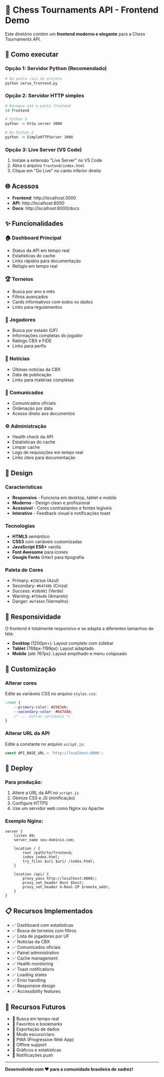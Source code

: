 # 🎯 Chess Tournaments API - Frontend Demo

Este diretório contém um **frontend moderno e elegante** para a Chess Tournaments API.

## 🚀 Como executar

### Opção 1: Servidor Python (Recomendado)
```bash
# Na pasta raiz do projeto
python serve_frontend.py
```

### Opção 2: Servidor HTTP simples
```bash
# Navegue até a pasta frontend
cd frontend

# Python 3
python -m http.server 3000

# Ou Python 2
python -m SimpleHTTPServer 3000
```

### Opção 3: Live Server (VS Code)
1. Instale a extensão "Live Server" no VS Code
2. Abra o arquivo `frontend/index.html`
3. Clique em "Go Live" no canto inferior direito

## 🌐 Acessos

- **Frontend**: http://localhost:3000
- **API**: http://localhost:8000
- **Docs**: http://localhost:8000/docs

## ✨ Funcionalidades

### 🏠 Dashboard Principal
- Status da API em tempo real
- Estatísticas do cache
- Links rápidos para documentação
- Relógio em tempo real

### 🏆 Torneios
- Busca por ano e mês
- Filtros avançados
- Cards informativos com todos os dados
- Links para regulamentos

### 👥 Jogadores
- Busca por estado (UF)
- Informações completas do jogador
- Ratings CBX e FIDE
- Links para perfis

### 📰 Notícias
- Últimas notícias da CBX
- Data de publicação
- Links para matérias completas

### 📢 Comunicados
- Comunicados oficiais
- Ordenação por data
- Acesso direto aos documentos

### ⚙️ Administração
- Health check da API
- Estatísticas do cache
- Limpar cache
- Logs de requisições em tempo real
- Links úteis para documentação

## 🎨 Design

### Características
- **Responsivo** - Funciona em desktop, tablet e mobile
- **Moderno** - Design clean e profissional
- **Acessível** - Cores contrastantes e fontes legíveis
- **Interativo** - Feedback visual e notificações toast

### Tecnologias
- **HTML5** semântico
- **CSS3** com variáveis customizadas
- **JavaScript ES6+** vanilla
- **Font Awesome** para ícones
- **Google Fonts** (Inter) para tipografia

### Paleta de Cores
- Primary: `#2563eb` (Azul)
- Secondary: `#64748b` (Cinza)
- Success: `#10b981` (Verde)
- Warning: `#f59e0b` (Amarelo)
- Danger: `#ef4444` (Vermelho)

## 📱 Responsividade

O frontend é totalmente responsivo e se adapta a diferentes tamanhos de tela:

- **Desktop** (1200px+): Layout completo com sidebar
- **Tablet** (768px-1199px): Layout adaptado
- **Mobile** (até 767px): Layout empilhado e menu colapsado

## 🔧 Customização

### Alterar cores
Edite as variáveis CSS no arquivo `styles.css`:
```css
:root {
    --primary-color: #2563eb;
    --secondary-color: #64748b;
    /* ... outras variáveis */
}
```

### Alterar URL da API
Edite a constante no arquivo `script.js`:
```javascript
const API_BASE_URL = 'http://localhost:8000';
```

## 🚀 Deploy

### Para produção:
1. Altere a URL da API no `script.js`
2. Otimize CSS e JS (minificação)
3. Configure HTTPS
4. Use um servidor web como Nginx ou Apache

### Exemplo Nginx:
```nginx
server {
    listen 80;
    server_name seu-dominio.com;
    
    location / {
        root /path/to/frontend;
        index index.html;
        try_files $uri $uri/ /index.html;
    }
    
    location /api/ {
        proxy_pass http://localhost:8000/;
        proxy_set_header Host $host;
        proxy_set_header X-Real-IP $remote_addr;
    }
}
```

## 📋 Recursos Implementados

- ✅ Dashboard com estatísticas
- ✅ Busca de torneios com filtros
- ✅ Lista de jogadores por UF
- ✅ Notícias da CBX
- ✅ Comunicados oficiais
- ✅ Painel administrativo
- ✅ Cache management
- ✅ Health monitoring
- ✅ Toast notifications
- ✅ Loading states
- ✅ Error handling
- ✅ Responsive design
- ✅ Accessibility features

## 🔮 Recursos Futuros

- 🔄 Busca em tempo real
- 🔄 Favoritos e bookmarks
- 🔄 Exportação de dados
- 🔄 Modo escuro/claro
- 🔄 PWA (Progressive Web App)
- 🔄 Offline support
- 🔄 Gráficos e estatísticas
- 🔄 Notificações push

---

**Desenvolvido com ❤️ para a comunidade brasileira de xadrez!**
